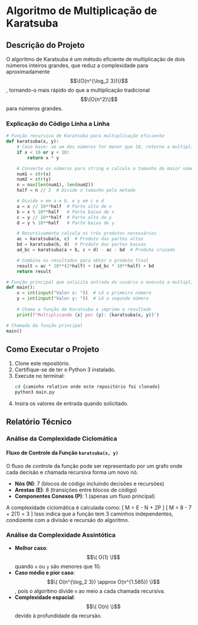 # Algoritmo de Multiplicação de Karatsuba

## Descrição do Projeto
O algoritmo de Karatsuba é um método eficiente de multiplicação de dois números inteiros grandes, que reduz a complexidade para aproximadamente $$\(O(n^{\log_2 3})\)$$, tornando-o mais rápido do que a multiplicação tradicional $$\(O(n^2)\)$$ para números grandes.

### Explicação do Código Linha a Linha
```python
# Função recursiva de Karatsuba para multiplicação eficiente
def karatsuba(x, y):
    # Caso base: se um dos números for menor que 10, retorna a multiplicação direta
    if x < 10 or y < 10:
        return x * y

    # Converte os números para string e calcula o tamanho do maior número
    num1 = str(x)
    num2 = str(y)
    n = max(len(num1), len(num2))
    half = n // 2  # Divide o tamanho pela metade

    # Divide x em a e b, e y em c e d
    a = x // 10**half  # Parte alta de x
    b = x % 10**half   # Parte baixa de x
    c = y // 10**half  # Parte alta de y
    d = y % 10**half   # Parte baixa de y

    # Recursivamente calcula os três produtos necessários
    ac = karatsuba(a, c)  # Produto das partes altas
    bd = karatsuba(b, d)  # Produto das partes baixas
    ad_bc = karatsuba(a + b, c + d) - ac - bd  # Produto cruzado

    # Combina os resultados para obter o produto final
    result = ac * 10**(2*half) + (ad_bc * 10**half) + bd
    return result

# Função principal que solicita entrada do usuário e executa a multiplicação
def main():
    x = int(input("Valor x: "))  # Lê o primeiro número
    y = int(input("Valor y: "))  # Lê o segundo número
    
    # Chama a função de Karatsuba e imprime o resultado
    print(f"Multiplicando {x} por {y}: {karatsuba(x, y)}")

# Chamada da função principal
main()
```

## Como Executar o Projeto
1. Clone este repositório.
2. Certifique-se de ter o Python 3 instalado.
3. Execute no terminal:
   ```bash
   cd {caminho relativo onde este repositório foi clonado}
   python3 main.py
   ```
4. Insira os valores de entrada quando solicitado.

## Relatório Técnico

### Análise da Complexidade Ciclomática

#### Fluxo de Controle da Função `karatsuba(x, y)`
O fluxo de controle da função pode ser representado por um grafo onde cada decisão e chamada recursiva forma um novo nó.

- **Nós (N)**: 7 (blocos de código incluindo decisões e recursões)
- **Arestas (E)**: 8 (transições entre blocos de código)
- **Componentes Conexos (P)**: 1 (apenas um fluxo principal)

A complexidade ciclomática é calculada como:
\[ M = E - N + 2P \]
\[ M = 8 - 7 + 2(1) = 3 \]
Isso indica que a função tem 3 caminhos independentes, condizente com a divisão e recursão do algoritmo.

### Análise da Complexidade Assintótica
- **Melhor caso**: $$\( O(1) \)$$ quando `x` ou `y` são menores que 10.
- **Caso médio e pior caso**: $$\( O(n^{\log_2 3}) \approx O(n^{1.585}) \)$$, pois o algoritmo divide `n` ao meio a cada chamada recursiva.
- **Complexidade espacial**: $$\( O(n) \)$$ devido à profundidade da recursão.
